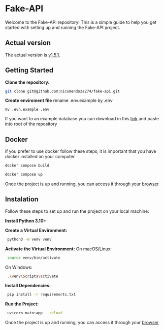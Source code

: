 # Fake-API

Welcome to the Fake-API repository! This is a simple guide to help you get started with setting up and running the Fake-API project.

## Actual version

The actual version is [v1.5.1](https://github.com/nicomendoza274/fake-api/releases/tag/v1.5.1).

## Getting Started

**Clone the repository:**

```sh
git clone git@github.com:nicomendoza274/fake-api.git
```

**Create enviroment file** rename .env.example by .env

```
mv .evn.example .env
```

If you want to an example database you can download in this [link](https://drive.google.com/file/d/1LUsCQlQcj-b1CaZxvnM992xXn1HrZNF_/view?usp=sharing) and paste into root of the repository

## Docker

if you prefer to use docker follow these steps, it is important that you have docker installed on your computer

```sh
docker compose build
```

```sh
docker compose up
```

Once the project is up and running, you can access it through your [browser](http://localhost:8000/)

## Instalation

Follow these steps to set up and run the project on your local machine:

**Install Python 3.10+**

**Create a Virtual Environment:**

```sh
 python3 -m venv venv
```

**Activate the Virtual Environment:**
On macOS/Linux:

```sh
 source venv/bin/activate
```

On Windows:

```sh
 .\venv\Scripts\activate
```

**Install Dependencies:**

```sh
 pip install -r requirements.txt
```

**Run the Project:**

```sh
 uvicorn main:app --reload
```

Once the project is up and running, you can access it through your [browser](http://localhost:8000/)
